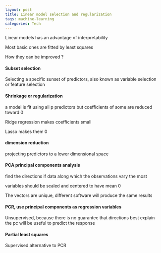 ```yaml
---
layout: post
title: Linear model selection and regularization
tags: machine-learning 
categories: Tech
--- 
```


Linear models has an advantage of interpretability 

Most basic ones are fitted by least squares

How they can be improved ? 

#### Subset selection 

Selecting a specific sunset of predictors, also known as variable selection or feature selection 

#### Shrinkage or regularization

a model is fit using all p predictors but coefficients of some are reduced toward 0 

Ridge regression makes coefficients small

Lasso makes them 0 

#### dimension reduction 
projecting predictors to a lower dimensional space 

#### PCA principal components analysis
find the directions if data along which the observations vary the most 

variables should be scaled and centered to have mean 0 

The vectors are unique, different software will produce the same results 

#### PCR, use principal components as regression variables

Unsupervised, because there is no guarantee that directions best explain the pc will be useful to predict the response 

#### Partial least squares 
Supervised alternative to PCR 